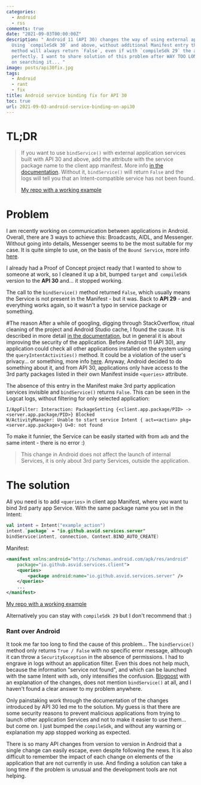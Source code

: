 ```yaml
---
categories:
  - Android
  - rss
comments: true
date: "2021-09-03T00:00:00Z"
description: " Android 11 (API 30) changes the way of using external app services.
  Using `compileSdk 30` and above, without additional Manifest entry the `bindService()`
  method will always return `False`, even if with `compileSdk 29` the app will work
  perfectly. I want to share solution of this problem after WAY TOO LONG time I spent
  on searching it... "
image: posts/api30fix.jpg
tags:
  - Android
  - rant
  - fix
title: Android service binding fix for API 30
toc: true
url: 2021-09-03-android-service-binding-on-api30
---
```


# TL;DR

> If you want to use `bindService()` with external application services built with API 30 and above, add the <queries> attribute with the service package name to the client app manifest. More info [in the documentation](https://developer.android.com/training/package-visibility/declaring). Without it, `bindService()` will return `False` and the logs will tell you that an Intent-compatible service has not been found.
>
> [My repo with a working example](https://github.com/asvid/Android-Services-Sandbox)

# Problem

I am recently working on communication between applications in Android. Overall, there are 3 ways to achieve this: Broadcasts, AIDL, and Messenger. Without going into details, Messenger seems to be the most suitable for my case. It is quite simple to use, on the basis of the `Bound Service`, more info [here](https://developer.android.com/guide/components/bound-services#Messenger).

I already had a Proof of Concept project ready that I wanted to show to someone at work, so I cleaned it up a bit, bumped `target` and` compileSdk` version to the **API 30** and... it stopped working.

The call to the `bindService()` method returned `False`, which usually means the Service is not present in the Manifest - but it was. Back to **API 29** - and everything works again, so it wasn't a typo in service package or something.

#The reason
After a while of googling, digging through StackOverflow, ritual cleaning of the project and Android Studio cache, I found the cause. It is described in more detail [in the documentation](https://developer.android.com/training/package-visibility), but in general it is about improving the security of the application. Before Android 11 (API 30), any application could check all other applications installed on the system using the `queryIntentActivities()` method. It could be a violation of the user's privacy... or something, more info [here](https://medium.com/androiddevelopers/package-visibility-in-android-11-cc857f221cd9). Anyway, Android decided to do something about it, and from API 30, applications only have access to the 3rd party packages listed in their own Manifest inside `<queries>` attribute.

The absence of this entry in the Manifest make 3rd party application services invisible and `bindService()` returns `False`. This can be seen in the Logcat logs, without filtering for only selected application:

```
I/AppFilter: Interaction: PackageSetting {<client.app.package/PID> -> <server.app.package/PID>} Blocked
W/ActivityManager: Unable to start service Intent { act=<action> pkg=<server.app.package>} U=0: not found
```

To make it funnier, the Service can be easily started with from `adb` and the same intent - there is no error :)

> This change in Android does not affect the launch of internal Services, it is only about 3rd party Services, outside the application.

# The solution

All you need is to add `<queries>` in client app Manifest, where you want tu bind 3rd party app Service. With the same package name you set in the Intent:

```kotlin
val intent = Intent("example_action")
intent.`package` = "io.github.asvid.services.server"
bindService(intent, connection, Context.BIND_AUTO_CREATE)
```

Manifest:

```xml
<manifest xmlns:android="http://schemas.android.com/apk/res/android"
    package="io.github.asvid.services.client">
    <queries>
        <package android:name="io.github.asvid.services.server" />
    </queries>
	...
</manifest>
```

[My repo with a working example](https://github.com/asvid/Android-Services-Sandbox)

Alternatively you can stay with `compileSdk 29` but I don't recommend that :)

### Rant over Android

It took me far too long to find the cause of this problem... The `bindService()` method only returns `True / False` with no specific error message, although it can throw a `SecurityException` in the absence of permissions. I had to engrave in logs without an application filter. Even this does not help much, because the information "service not found", and which can be launched with the same Intent with `adb`, only intensifies the confusion. [Blogpost](https://medium.com/androiddevelopers/package-visibility-in-android-11-cc857f221cd9) with an explanation of the changes, does not mention `bindService()` at all, and I haven't found a clear answer to my problem anywhere.

Only painstaking work through the documentation of the changes introduced by API 30 led me to the solution. My guess is that there are some security reasons to prevent malicious applications from trying to launch other application Services and not to make it easier to use them... but come on. I just bumped the `compileSdk`, and without any warning or explanation my app stopped working as expected.

There is so many API changes from version to version in Android that a single change can easily escape, even despite following the news. It is also difficult to remember the impact of each change on elements of the application that are not currently in use. And finding a solution can take a long time if the problem is unusual and the development tools are not helping.
